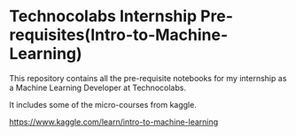 # Technocolabs Internship Pre-requisites(Intro-to-Machine-Learning)
This repository contains all the pre-requisite notebooks for my internship as a Machine Learning Developer at Technocolabs.

It includes some of the micro-courses from kaggle.

https://www.kaggle.com/learn/intro-to-machine-learning
